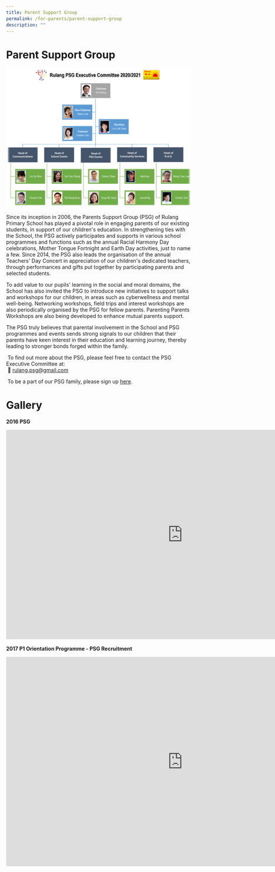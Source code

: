 ```yaml
---
title: Parent Support Group
permalink: /for-parents/parent-support-group
description: ""
---
```

# Parent Support Group

![](/images/2020%20PSG%20EXCO-Org%20Chart.png)

Since its inception in 2006, the Parents Support Group (PSG) of Rulang Primary School has played a pivotal role in engaging parents of our existing students, in support of our children's education. In strengthening ties with the School, the PSG actively participates and supports in various school programmes and functions such as the annual Racial Harmony Day celebrations, Mother Tongue Fortnight and Earth Day activities, just to name a few. Since 2014, the PSG also leads the organisation of the annual Teachers' Day Concert in appreciation of our children's dedicated teachers, through performances and gifts put together by participating parents and selected students. &nbsp;  
  
To add value to our pupils' learning in the social and moral domains, the School has also invited the PSG to introduce new initiatives to support talks and workshops for our children, in areas such as cyberwellness and mental well-being. Networking workshops, field trips and interest workshops are also periodically organised by the PSG for fellow parents. Parenting Parents Workshops are also being developed to enhance mutual parents support. &nbsp;  
  
The PSG truly believes that parental involvement in the School and PSG programmes and events sends strong signals to our children that their parents have keen interest in their education and learning journey, thereby leading to stronger bonds forged within the family. &nbsp;  
  
&nbsp;To find out more about the PSG, please feel free to contact the PSG Executive Committee at: &nbsp;  
&nbsp;📩&nbsp;[rulang.psg@gmail.com](mailto:rulang.psg@gmail.com)  
  
&nbsp;To be a part of our PSG family, please sign up&nbsp;[here](https://docs.google.com/forms/d/e/1FAIpQLSc474LY22i3rf1kjyuTf8B8VjV7cQZI-pJ54pAN_OP8ivwX9A/viewform).
 
 
# Gallery 

**2016 PSG**
<iframe src="https://docs.google.com/presentation/d/e/2PACX-1vRO4k_9jdOwq_r7lIeW_-vc7WymA2CUvkeRbHNqd5iVa-ulxohZfdtPeRor1J5e-9HjLqjOvEO1oact/embed?start=true&amp;loop=true&amp;delayms=3000" frameborder="0" width="960" height="569" allowfullscreen="true"></iframe>

**2017 P1 Orientation Programme - PSG Recruitment**

<iframe allowfullscreen="true" height="569" width="960" frameborder="0" src="https://docs.google.com/presentation/d/e/2PACX-1vTNYzgOS2j29eZmMWm6DdevMK-dgNm1FlwvEWcWIywOlcqpmrXhmMwMbB8AL2gSyQuAidcZ5o4zBoE2/embed?start=true&amp;loop=true&amp;delayms=3000"></iframe>